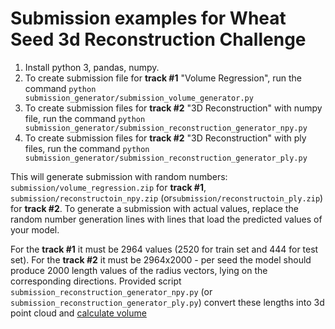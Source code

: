Submission examples for Wheat Seed 3d Reconstruction Challenge 
===
1. Install python 3, pandas, numpy.  
2. To create submission file for **track #1** "Volume Regression", run the command `python submission_generator/submission_volume_generator.py`     
3. To create submission files for **track #2** "3D Reconstruction" with numpy file, run the command `python submission_generator/submission_reconstruction_generator_npy.py`
4. To create submission files for **track #2** "3D Reconstruction" with ply files, run the command `python submission_generator/submission_reconstruction_generator_ply.py`

This will generate submission with random numbers: `submission/volume_regression.zip` for **track #1**, `submission/reconstructoin_npy.zip` (or`submission/reconstructoin_ply.zip`) for **track #2**. To generate a submission with actual values, replace the random number generation lines with lines that load the predicted values of your model. 

For the **track #1** it must be 2964 values (2520 for train set and 444 for test set). For the **track #2** it must be 2964x2000  - per seed the model should produce 2000 length values of the radius vectors, lying on the corresponding directions. Provided script `submission_reconstruction_generator_npy.py` (or `submission_reconstruction_generator_ply.py`) convert these lengths into 3d point cloud and [calculate volume](https://github.com/cherepashkin0/wheat_seed_3d_recon/blob/main/submission_generator/submission_reconstruction_generator_npy.py#L-CustomVolumeCalculationProcedure)
